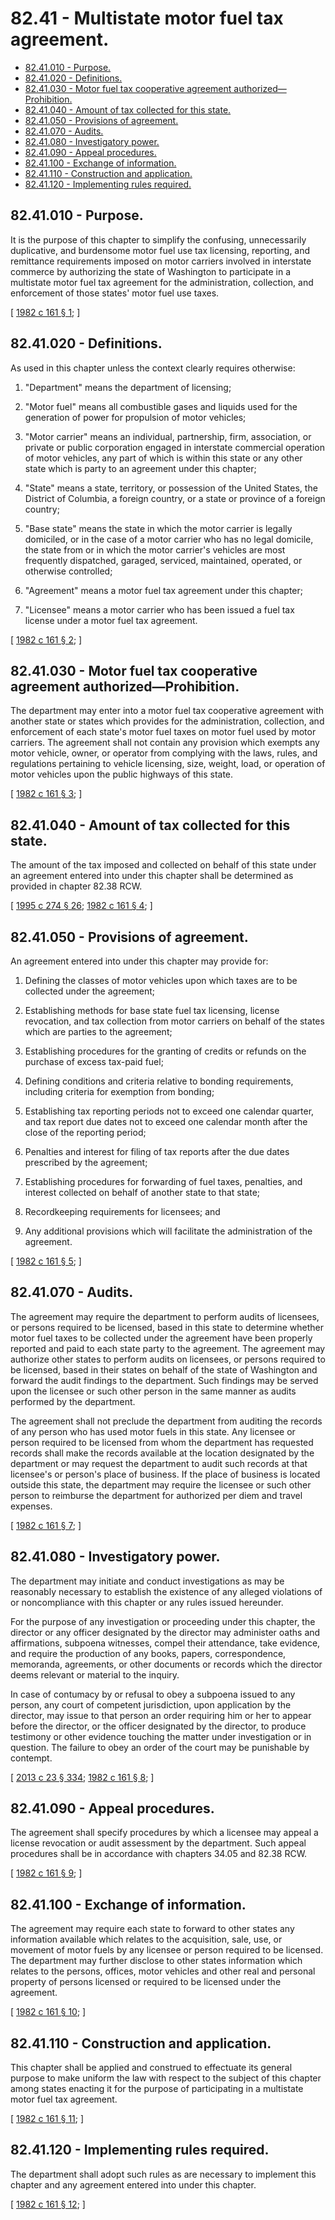 # 82.41 - Multistate motor fuel tax agreement.
* [82.41.010 - Purpose.](#8241010---purpose)
* [82.41.020 - Definitions.](#8241020---definitions)
* [82.41.030 - Motor fuel tax cooperative agreement authorized—Prohibition.](#8241030---motor-fuel-tax-cooperative-agreement-authorizedprohibition)
* [82.41.040 - Amount of tax collected for this state.](#8241040---amount-of-tax-collected-for-this-state)
* [82.41.050 - Provisions of agreement.](#8241050---provisions-of-agreement)
* [82.41.070 - Audits.](#8241070---audits)
* [82.41.080 - Investigatory power.](#8241080---investigatory-power)
* [82.41.090 - Appeal procedures.](#8241090---appeal-procedures)
* [82.41.100 - Exchange of information.](#8241100---exchange-of-information)
* [82.41.110 - Construction and application.](#8241110---construction-and-application)
* [82.41.120 - Implementing rules required.](#8241120---implementing-rules-required)
## 82.41.010 - Purpose.
It is the purpose of this chapter to simplify the confusing, unnecessarily duplicative, and burdensome motor fuel use tax licensing, reporting, and remittance requirements imposed on motor carriers involved in interstate commerce by authorizing the state of Washington to participate in a multistate motor fuel tax agreement for the administration, collection, and enforcement of those states' motor fuel use taxes.

\[ [1982 c 161 § 1](http://leg.wa.gov/CodeReviser/documents/sessionlaw/1982c161.pdf?cite=1982%20c%20161%20§%201); \]

## 82.41.020 - Definitions.
As used in this chapter unless the context clearly requires otherwise:

1. "Department" means the department of licensing;

2. "Motor fuel" means all combustible gases and liquids used for the generation of power for propulsion of motor vehicles;

3. "Motor carrier" means an individual, partnership, firm, association, or private or public corporation engaged in interstate commercial operation of motor vehicles, any part of which is within this state or any other state which is party to an agreement under this chapter;

4. "State" means a state, territory, or possession of the United States, the District of Columbia, a foreign country, or a state or province of a foreign country;

5. "Base state" means the state in which the motor carrier is legally domiciled, or in the case of a motor carrier who has no legal domicile, the state from or in which the motor carrier's vehicles are most frequently dispatched, garaged, serviced, maintained, operated, or otherwise controlled;

6. "Agreement" means a motor fuel tax agreement under this chapter;

7. "Licensee" means a motor carrier who has been issued a fuel tax license under a motor fuel tax agreement.

\[ [1982 c 161 § 2](http://leg.wa.gov/CodeReviser/documents/sessionlaw/1982c161.pdf?cite=1982%20c%20161%20§%202); \]

## 82.41.030 - Motor fuel tax cooperative agreement authorized—Prohibition.
The department may enter into a motor fuel tax cooperative agreement with another state or states which provides for the administration, collection, and enforcement of each state's motor fuel taxes on motor fuel used by motor carriers. The agreement shall not contain any provision which exempts any motor vehicle, owner, or operator from complying with the laws, rules, and regulations pertaining to vehicle licensing, size, weight, load, or operation of motor vehicles upon the public highways of this state.

\[ [1982 c 161 § 3](http://leg.wa.gov/CodeReviser/documents/sessionlaw/1982c161.pdf?cite=1982%20c%20161%20§%203); \]

## 82.41.040 - Amount of tax collected for this state.
The amount of the tax imposed and collected on behalf of this state under an agreement entered into under this chapter shall be determined as provided in chapter 82.38 RCW.

\[ [1995 c 274 § 26](http://lawfilesext.leg.wa.gov/biennium/1995-96/Pdf/Bills/Session%20Laws/House/1225.SL.pdf?cite=1995%20c%20274%20§%2026); [1982 c 161 § 4](http://leg.wa.gov/CodeReviser/documents/sessionlaw/1982c161.pdf?cite=1982%20c%20161%20§%204); \]

## 82.41.050 - Provisions of agreement.
An agreement entered into under this chapter may provide for:

1. Defining the classes of motor vehicles upon which taxes are to be collected under the agreement;

2. Establishing methods for base state fuel tax licensing, license revocation, and tax collection from motor carriers on behalf of the states which are parties to the agreement;

3. Establishing procedures for the granting of credits or refunds on the purchase of excess tax-paid fuel;

4. Defining conditions and criteria relative to bonding requirements, including criteria for exemption from bonding;

5. Establishing tax reporting periods not to exceed one calendar quarter, and tax report due dates not to exceed one calendar month after the close of the reporting period;

6. Penalties and interest for filing of tax reports after the due dates prescribed by the agreement;

7. Establishing procedures for forwarding of fuel taxes, penalties, and interest collected on behalf of another state to that state;

8. Recordkeeping requirements for licensees; and

9. Any additional provisions which will facilitate the administration of the agreement.

\[ [1982 c 161 § 5](http://leg.wa.gov/CodeReviser/documents/sessionlaw/1982c161.pdf?cite=1982%20c%20161%20§%205); \]

## 82.41.070 - Audits.
The agreement may require the department to perform audits of licensees, or persons required to be licensed, based in this state to determine whether motor fuel taxes to be collected under the agreement have been properly reported and paid to each state party to the agreement. The agreement may authorize other states to perform audits on licensees, or persons required to be licensed, based in their states on behalf of the state of Washington and forward the audit findings to the department. Such findings may be served upon the licensee or such other person in the same manner as audits performed by the department.

The agreement shall not preclude the department from auditing the records of any person who has used motor fuels in this state. Any licensee or person required to be licensed from whom the department has requested records shall make the records available at the location designated by the department or may request the department to audit such records at that licensee's or person's place of business. If the place of business is located outside this state, the department may require the licensee or such other person to reimburse the department for authorized per diem and travel expenses.

\[ [1982 c 161 § 7](http://leg.wa.gov/CodeReviser/documents/sessionlaw/1982c161.pdf?cite=1982%20c%20161%20§%207); \]

## 82.41.080 - Investigatory power.
The department may initiate and conduct investigations as may be reasonably necessary to establish the existence of any alleged violations of or noncompliance with this chapter or any rules issued hereunder.

For the purpose of any investigation or proceeding under this chapter, the director or any officer designated by the director may administer oaths and affirmations, subpoena witnesses, compel their attendance, take evidence, and require the production of any books, papers, correspondence, memoranda, agreements, or other documents or records which the director deems relevant or material to the inquiry.

In case of contumacy by or refusal to obey a subpoena issued to any person, any court of competent jurisdiction, upon application by the director, may issue to that person an order requiring him or her to appear before the director, or the officer designated by the director, to produce testimony or other evidence touching the matter under investigation or in question. The failure to obey an order of the court may be punishable by contempt.

\[ [2013 c 23 § 334](http://lawfilesext.leg.wa.gov/biennium/2013-14/Pdf/Bills/Session%20Laws/Senate/5077-S.SL.pdf?cite=2013%20c%2023%20§%20334); [1982 c 161 § 8](http://leg.wa.gov/CodeReviser/documents/sessionlaw/1982c161.pdf?cite=1982%20c%20161%20§%208); \]

## 82.41.090 - Appeal procedures.
The agreement shall specify procedures by which a licensee may appeal a license revocation or audit assessment by the department. Such appeal procedures shall be in accordance with chapters 34.05 and 82.38 RCW.

\[ [1982 c 161 § 9](http://leg.wa.gov/CodeReviser/documents/sessionlaw/1982c161.pdf?cite=1982%20c%20161%20§%209); \]

## 82.41.100 - Exchange of information.
The agreement may require each state to forward to other states any information available which relates to the acquisition, sale, use, or movement of motor fuels by any licensee or person required to be licensed. The department may further disclose to other states information which relates to the persons, offices, motor vehicles and other real and personal property of persons licensed or required to be licensed under the agreement.

\[ [1982 c 161 § 10](http://leg.wa.gov/CodeReviser/documents/sessionlaw/1982c161.pdf?cite=1982%20c%20161%20§%2010); \]

## 82.41.110 - Construction and application.
This chapter shall be applied and construed to effectuate its general purpose to make uniform the law with respect to the subject of this chapter among states enacting it for the purpose of participating in a multistate motor fuel tax agreement.

\[ [1982 c 161 § 11](http://leg.wa.gov/CodeReviser/documents/sessionlaw/1982c161.pdf?cite=1982%20c%20161%20§%2011); \]

## 82.41.120 - Implementing rules required.
The department shall adopt such rules as are necessary to implement this chapter and any agreement entered into under this chapter.

\[ [1982 c 161 § 12](http://leg.wa.gov/CodeReviser/documents/sessionlaw/1982c161.pdf?cite=1982%20c%20161%20§%2012); \]


